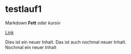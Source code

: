 # testlauf1

Markdown **Fett** oder *kursiv* 

[Link](https://e-learning.hdm-stuttgart.de/moodle/)

Dies ist ein neuer Inhalt. 
Das ist auch nochmal neuer Inhalt. 
<br>
Nochmal ein neuer Inhalt 
